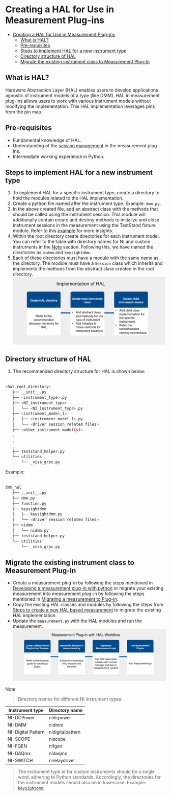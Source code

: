 # Creating a HAL for Use in Measurement Plug-ins

- [Creating a HAL for Use in Measurement Plug-ins](#creating-a-hal-for-use-in-measurement-plug-ins)
  - [What is HAL?](#what-is-hal)
  - [Pre-requisites](#pre-requisites)
  - [Steps to implement HAL for a new instrument type](#steps-to-implement-hal-for-a-new-instrument-type)
  - [Directory structure of HAL](#directory-structure-of-hal)
  - [Migrate the existing instrument class to Measurement Plug-In](#migrate-the-existing-instrument-class-to-measurement-plug-in)

## What is HAL?

Hardware Abstraction Layer (HAL) enables users to develop applications agnostic of instrument models
of a type (like DMM). HAL in measurement plug-ins allows users to work with various instrument
models without modifying the implementation. This HAL implementation leverages pins from the pin map.

## Pre-requisites

- Fundamental knowledge of HAL.
- Understanding of the [session management](https://www.ni.com/docs/en-US/bundle/measurementplugins/page/session-management.html) in the measurement plug-ins.
- Intermediate working experience in Python.

## Steps to implement HAL for a new instrument type

1. To implement HAL for a specific instrument type, create a directory to hold the modules related to the HAL implementation.
2. Create a python file named after the instrument type. Example: `dmm.py`.
3. In the above created file, add an abstract class with the methods that should be called using the
   instrument session. This module will additionally contain create and destroy methods to
   initialize and close instrument sessions in the measurement using the TestStand fixture module. Refer to this [example](https://github.com/NI-Measurement-Plug-Ins/abstraction-layer-python/blob/main/source/measurements/dmm_measurement_hal/dmm_hal/dmm.py) for more insights.
4. Within the root directory create directories for each instrument model. You can refer to the
   table with directory names for NI and custom instruments in the [Note](#note) section. Following
   this, we have named the directories as `nidmm` and `keysightdmm`.
5. Each of these directories must have a module with the same name as the directory. The module
   must have a `Session` class which inherits and implements the methods from the abstract class
   created in the root directory.
![HAL Implementation](HAL%20Implementation.png)

## Directory structure of HAL

1. The recommended directory structure for HAL is shown below:

``` bash

<hal_root_directory>
   ├── __init__.py
   ├── <instrument_type>.py
   ├── <NI_instrument_type>
   │   └── <NI_instrument_type>.py
   ├── <instrument_model_1>
   │   ├── <instrument_model_1>.py
   │   └── <driver session related files>
   ├── <other instrument model(s)>
   .
   .
   .
   ├── teststand_helper.py
   └── utilities
       └── _visa_grpc.py

```

Example:

``` bash

dmm_hal
   ├── __init__.py
   ├── dmm.py
   ├── function.py
   ├── keysightdmm
   │   ├── keysightdmm.py
   │   └── <driver session related files>
   ├── nidmm
   │   └── nidmm.py
   ├── teststand_helper.py
   └── utilities
       └── _visa_grpc.py

```

## Migrate the existing instrument class to Measurement Plug-In

- Create a measurement plug-in by following the steps mentioned in
  [Developing a measurement plug-in with python](https://github.com/ni/measurement-plugin-python?tab=readme-ov-file#developing-measurements-quick-start) or migrate your existing measurement into measurement plug-in by following the steps mentioned in [Migrating a measurement to Plug-In](https://github.com/ni/measurement-plugin-converter-python/tree/main/src/converter).
- Copy the existing HAL classes and modules by following the steps from [Steps to create a new HAL based measurement](#steps-to-implement-hal-for-a-new-instrument-type) to migrate the existing HAL implementation.
- Update the `measurement.py` with the HAL modules and run the measurement.
![Measurement Plug-in Workflow](Measurement%20with%20HAL%20workflow.png)

> [!Note]

> Directory names for different NI instrument types.

   Instrument type | Directory name
   --- | ---
   NI-DCPower | nidcpower
   NI-DMM | nidmm
   NI-Digital Pattern | nidigitalpattern
   NI-SCOPE | niscope
   NI-FGEN | nifgen
   NI-DAQmx | nidaqmx
   NI-SWITCH | nirelaydriver

> The instrument type id for custom instruments should be a single word, adhering to Python standards. Accordingly, the directories for the instrument models should also be in lowercase. Example: [`keysightdmm`](../source/measurements/dmm_measurement_hal/dmm_hal/keysightdmm/keysightdmm.py).
